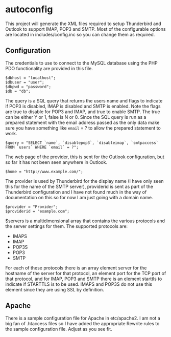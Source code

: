 # autoconfig

This project will generate the XML files required to setup Thunderbird and
Outlook to support IMAP, POP3 and SMTP. Most of the configurable options
are located in includes/config.inc so you can change them as required.

## Configuration

The credentials to use to connect to the MySQL database using the PHP
PDO functionality are provided in this file.

	$dbhost = "localhost";
	$dbuser = "user";
	$dbpwd = "password";
	$db = "db";

The query is a SQL query that returns the users name and flags to indicate
if POP3 is disabled, IMAP is disabled and SMTP is enabled. Note the flags
are true to disable for POP3 and IMAP, and true to enable SMTP. The true can
be either Y or 1, false is N or 0. Since the SQL query is run as a prepared
statement with the email address passed as the only data make sure you have
something like `email` = ? to allow the prepared statement to work.

	$query = "SELECT `name`, `disablepop3`, `disableimap`, `smtpaccess` FROM `users` WHERE `email` = ?";

The web page of the provider, this is sent for the Outlook configuration, but
so far it has not been seen anywhere in Outlook.

	$home = "http://www.example.com/";

The provider is used by Thunderbird for the display name (I have only seen
this for the name of the SMTP server), providerid is sent as part of the
Thunderbird configuration and I have not found much in the way of documentation
on this so for now I am just going with a domain name.

	$provider = "Provider";
	$providerid = "example.com";


$servers is a multidimensional array that contains the various protocols and
the server settings for them. The supported protocols are:

* IMAPS
* IMAP
* POP3S
* POP3
* SMTP

For each of these protocols there is an array element server for the hostname
of the server for that protocol, an element port for the TCP port of that
protocol, and for IMAP, POP3 and SMTP there is an element starttls to indicate
if STARTTLS is to be used. IMAPS and POP3S do not use this element since they
are using SSL by definition.

## Apache

There is a sample configuration file for Apache in etc/apache2. I am not a
big fan of .htaccess files so I have added the appropriate Rewrite rules to 
the sample configuration file. Adjust as you see fit.
